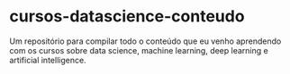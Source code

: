 # cursos-datascience-conteudo
Um repositório para compilar todo o conteúdo que eu venho aprendendo com os cursos sobre data science, machine learning, deep learning e artificial intelligence.
